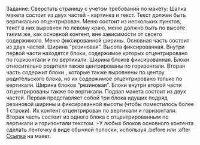 Задание:
Сверстать страницу с учетом требований по макету:
Шапка макета состоит из двух частей - картинка и текст. Текст должен быть вертикально отцентрирован.
Меню состоит из нескольких пунктов, текст в них выровнен по левому краю, меню должно быть по высоте таким же, как основной контент, вне зависимости от своего содержимого. Меню фиксированной ширины.
Основная часть состоит из двух частей. Ширина “резиновая”. Высота фиксированная. Внутри первой части находятся блоки, содержимое которых отцентрировано по горизонтали и по вертикали. Ширина блоков фиксированная. Блоки относительно родителя также центрированы по горизонтали. Вторая часть содержит блоки , которые также выровнены по центру родительского блока, но их содержимое отцентрировано только по вертикали. Ширина блоков “резиновая”. Блоки внутри второй части отцентрированы также по вертикали.
Подвал макета состоит из двух частей. Первая представляет собой три блока идущих подряд резиновой ширины и фиксированной высоты (чтобы поместилось более 1 строки). Их контент отцентрирован по вертикали и горизонтали. Вторая часть состоит из одного блока с отцентрированным по вертикали и горизонтали текстом. +У любых блоков основного контента сделать ленточку в виде обычной полоски, используя :before или :after
<a href='https://docs.google.com/drawings/d/17yFFcfc_YH-O0yykuJkqZyH9l1DhaHnmne9vcpanMhA/edit?usp=sharing'>Ссылка</a> на макет.

